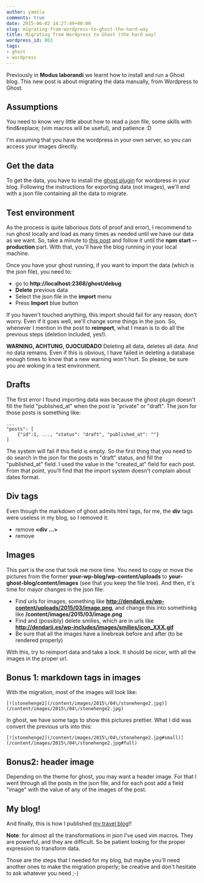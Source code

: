 ```yaml
---
author: yamila
comments: true
date: 2015-06-02 14:27:49+00:00
slug: migrating-from-wordpress-to-ghost-the-hard-way
title: Migrating from Wordpress to Ghost (the hard way)
wordpress_id: 863
tags:
- ghost
- wordpress
---
```


Previously in **Modus laborandi** we learnt how to install and run a Ghost blog. This new post is about migrating the data manually, from Wordpress to Ghost.

<!-- more -->



## Assumptions



You need to know very little about how to read a json file, some skills with find&replace; (vim macros will be useful), and patience :D

I'm assuming that you have the wordpress in your own server, so you can access your images directly.



## Get the data



To get the data, you have to install the [ghost plugin](https://wordpress.org/plugins/ghost/) for wordpress in your blog. Following the instructions for exporting data (not images), we'll end with a json file containing all the data to migrate.



## Test environment



As the process is quite laborious (lots of proof and error), I recommend to run ghost locally and load as many times as needed until we have our data as we want. So, take a minute to [this post](http://moduslaborandi.net/deploy-a-ghost-blog/) and follow it until the **npm start --production** part. With that, you'll have the blog running in your local machine.

Once you have your ghost running, if you want to import the data (which is the json file), you need to:


* go to **http://localhost:2368/ghost/debug**
* **Delete** previous data
* Select the json file in the **import** menu
* Press **Import** blue button

If you haven't touched anything, this import should fail for any reason; don't worry. Even if it goes well, we'll change some things in the json. So, whenever I mention in the post to **reimport**, what I mean is to do all the previous steps (deletion included, yes!).

**WARNING, ACHTUNG, OJOCUIDADO** Deleting all data, deletes all data. And no data remains. Even if this is obvious, I have failed in deleting a database enough times to know that a new warning won't hurt. So please, be sure you are woking in a test environment.



## Drafts



The first error I found importing data was because the ghost plugin doesn't fill the field "published_at" when the post is "private" or "draft". The json for those posts is something like:




    ...
    "posts": [
        {"id":1, ..., "status": "draft", "published_at": ""}
    ]




The system will fail if this field is empty. So the first thing that you need to do search in the json for the posts in "draft" status, and fill the "published_at" field. I used the value in the "created_at" field for each post. From that point, you'll find that the import system doesn't complain about dates format.



## Div tags



Even though the markdown of ghost admits html tags, for me, the **div** tags were useless in my blog, so I removed it:

- remove **<div ...>**
- remove **</div>**



## Images



This part is the one that took me more time. You need to copy or move the pictures from the former **your-wp-blog/wp-content/uploads** to **your-ghost-blog/content/images** (see that you keep the file tree). And then, it's time for mayor changes in the json file:

 * Find urls for images, something like **http://dendarii.es/wp-content/uploads/2015/03/image.png**, and change this into somethinkg like **/content/images/2015/03/image.png**
 * Find and (possibly) delete smilies, which are in urls like **http://dendarii.es/wp-includes/images/smilies/icon_XXX.gif**
 * Be sure that all the images have a linebreak before and after (to be rendered properly)

With this, try to reimport data and take a look. It should be nicer, with all the images in the proper url.



## Bonus 1: markdown tags in images



With the migration, most of the images will look like:




    [![stonehenge2](/content/images/2015\/04\/stonehenge2.jpg)](/content/images/2015\/04\/stonehenge2.jpg)




In ghost, we have some tags to show this pictures prettier. What I did was convert the previous urls into this:




    [![stonehenge2](/content/images/2015\/04\/stonehenge2.jpg#small)](/content/images/2015\/04\/stonehenge2.jpg#full)






## Bonus2: header image



Depending on the theme for ghost, you may want a header image. For that I went through all the posts in the json file, and for each post add a field "image" with the value of any of the images of the post.



## My blog!



And finally, this is how I published [my travel blog](http://dendarii.es)!!

**Note**: for almost all the transformations in json I've used vim macros. They are powerful, and they are difficult. So be patient looking for the proper expression to transform data.

Those are the steps that I needed for my blog, but maybe you'll need another ones to make the migration properly; be creative and don't hesitate to ask whatever you need ;-)

